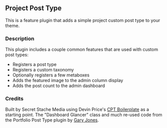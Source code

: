 ## Project Post Type

This is a feature plugin that adds a simple project custom post type to your theme.

### Description

This plugin includes a couple common features that are used with custom post types:

* Registers a post type
* Registers a custom taxonomy
* Optionally registers a few metaboxes
* Adds the featured image to the admin column display
* Adds the post count to the admin dashboard

### Credits

Built by Secret Stache Media using Devin Price's [CPT Boilerplate](https://github.com/devinsays/team-post-type) as a starting point.  The "Dashboard Glancer" class and much re-used code from the Portfolio Post Type plugin by [Gary Jones](http://gamajo.com/).